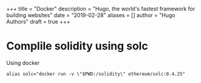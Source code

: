+++
title = "Docker"
description = "Hugo, the world's fastest framework for building websites"
date = "2019-02-28"
aliases = []
author = "Hugo Authors"
draft = true
+++


# Complile solidity using solc


Using docker

```
alias solc="docker run -v \"$PWD:/solidity\" ethereum/solc:0.4.25"
```
